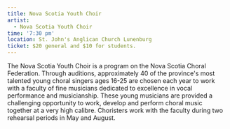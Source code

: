 ```yaml
---
title: Nova Scotia Youth Choir
artist:
  - Nova Scotia Youth Choir
time: '7:30 pm'
location: St. John's Anglican Church Lunenburg
ticket: $20 general and $10 for students.
---
```


The Nova Scotia Youth Choir is a program on the Nova Scotia Choral Federation. Through auditions, approximately 40 of the province's most talented young choral singers ages 16-25 are chosen each year to work with a faculty of fine musicians dedicated to excellence in vocal performance and musicianship. These young musicians are provided a challenging opportunity to work, develop and perform choral music together at a very high calibre. Choristers work with the faculty during two rehearsal periods in May and August.
